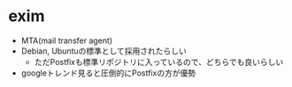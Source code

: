 # exim

* MTA(mail transfer agent)
* Debian, Ubuntuの標準として採用されたらしい
  * ただPostfixも標準リポジトリに入っているので、どちらでも良いらしい
* googleトレンド見ると圧倒的にPostfixの方が優勢